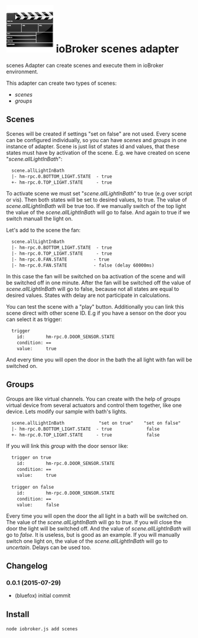 ![Logo](admin/scenes.png)
ioBroker scenes adapter
=================
scenes Adapter can create scenes and execute them in ioBroker environment.

This adapter can create two types of scenes: 
- *scenes*
- *groups*

## Scenes
Scenes will be created if settings "set on false" are not used. 
Every scene can be configured individually, so you can have *scenes* and *groups* in one instance of adapter.
Scene is just list of states id and values, that these states must have by activation of the scene. E.g. we have created on scene "_scene.allLightInBath_":

```
  scene.allLightInBath
  |- hm-rpc.0.BOTTOM_LIGHT.STATE  - true
  +- hm-rpc.0.TOP_LIGHT.STATE     - true
```

To activate scene we must set "_scene.allLightInBath_" to true (e.g over script or vis). Then both states will be set to desired values, to true. 
The value of _scene.allLightInBath_ will be true too. If we manually switch of the top light the value of the _scene.allLightInBath_ will go to false.
And again to true if we switch manuall the light on.

Let's add to the scene the fan:

```
  scene.allLightInBath
  |- hm-rpc.0.BOTTOM_LIGHT.STATE  - true
  |- hm-rpc.0.TOP_LIGHT.STATE     - true
  |- hm-rpc.0.FAN.STATE          - true
  |- hm-rpc.0.FAN.STATE          - false (delay 60000ms)
```

In this case the fan will be switched on ba activation of the scene and will be switched off in one minute. 
After the fan will be switched off the value of _scene.allLightInBath_ will go to false, because not all states are equal to desired values. 
States with delay are not participate in calculations.

You can test the scene with a "play" button.
Additionally you can link this scene direct with other scene ID. E.g if you have a sensor on the door you can select it as trigger:

```
  trigger
    id:        hm-rpc.0.DOOR_SENSOR.STATE
    condition: ==
    value:     true
```

And every time you will open the door in the bath the all light with fan will be switched on.

## Groups
Groups are like virtual channels. You can create with the help of *groups* virtual device from several actuators and control them together, like one device.
Lets modify our sample with bath's lights.  

```
  scene.allLightInBath             "set on true"    "set on false" 
  |- hm-rpc.0.BOTTOM_LIGHT.STATE  - true             false
  +- hm-rpc.0.TOP_LIGHT.STATE     - true             false
```

If you will link this *group* with the door sensor like:

```
  trigger on true
    id:        hm-rpc.0.DOOR_SENSOR.STATE
    condition: ==
    value:     true

  trigger on false
    id:        hm-rpc.0.DOOR_SENSOR.STATE
    condition: ==
    value:     false
```

Every time you will open the door the all light in a bath will be switched on. The value of the _scene.allLightInBath_ will go to *true*.
If you will close the door the light will be switched off. And the value of _scene.allLightInBath_ will go to *false*. 
It is useless, but is good as an example.
If you will manually switch one light on, the value of the _scene.allLightInBath_ will go to *uncertain*.
Delays can be used too.



## Changelog

### 0.0.1 (2015-07-29)
* (bluefox) initial commit

## Install

```node iobroker.js add scenes```
